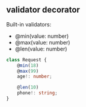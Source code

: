 ## validator decorator

Built-in validators:

- @min(value: number)
- @max(value: number)
- @len(value: number)

```typescript
class Request {
    @min(18)
    @max(99)
    age!: number;

    @len(10)
    phone!: string;
}
```
